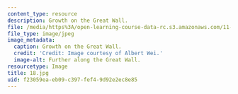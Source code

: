 ```yaml
---
content_type: resource
description: Growth on the Great Wall.
file: /media/https%3A/open-learning-course-data-rc.s3.amazonaws.com/11-307-beijing-urban-design-studio-summer-2006/f23059eaeb09c397fef49d92e2ec8e85_18.jpg
file_type: image/jpeg
image_metadata:
  caption: Growth on the Great Wall.
  credit: 'Credit: Image courtesy of Albert Wei.'
  image-alt: Further along the Great Wall.
resourcetype: Image
title: 18.jpg
uid: f23059ea-eb09-c397-fef4-9d92e2ec8e85
---
```

